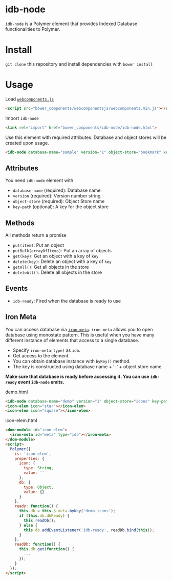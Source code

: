 # idb-node

`idb-node` is a Polymer element that provides Indexed Database functionalities to Polymer.

# Install
`git clone` this repository and install dependencies with `bower install`

# Usage
Load [`webcomponents.js`]()
```html
<script src="bower_components/webcomponentsjs/webcomponents.min.js"></script>
```

Import `idb-node`
```html
<link rel="import" href="bower_components/idb-node/idb-node.html">
```

Use this element with required attributes. Database and object stores will be created upon usage.
```html
<idb-node database-name="sample" version="1" object-store="bookmark" key-path="url"></idb-node>
```

## Attributes
You need `idb-node` element with
- `database-name` (required): Database name
- `version` (required): Version number string
- `object-store` (required): Object Store name
- `key-path` (optional): A key for the object store

## Methods
All methods return a promise
- `put(item)`: Put an object
- `putBulk(arrayOfItems)`: Put an array of objects
- `get(key)`: Get an object with a key of `key`
- `delete(key)`: Delete an object with a key of `key`
- `getAll()`: Get all objects in the store
- `deleteAll()`: Delete all objects in the store

## Events
- `idb-ready`: Fired when the database is ready to use

## Iron Meta
You can access database via [`iron-meta`](https://github.com/PolymerElements/iron-meta). `iron-meta` allows you to open database using monostate pattern. This is useful when you have many different instance of elements that access to a single database.
- Specify `iron-meta[type]` as `idb`.
- Get access to the element.
- You can obtain database instance with `byKey()` method.
- The key is constructed using database name + '-' + object store name.

**Make sure that database is ready before accessing it. You can use `idb-ready` event `idb-node` emits.**

demo.html
```html
<idb-node database-name="demo" version="1" object-store="icons" key-path="name"></idb-node>
<icon-elem icon="star"></icon-elem>
<icon-elem icon="square"></icon-elem>
```

icon-elem.html
```html
<dom-module id="icon-elem">
  <iron-meta id="meta" type="idb"></iron-meta>
</dom-module>
<script>
  Polymer({
    is: 'icon-elem',
    properties: {
      icon: {
        type: String,
        value: ''
      },
      db: {
        type: Object,
        value: {}
      }
    },
    ready: function() {
      this.db = this.$.meta.byKey('demo-icons');
      if (this.db.dbReady) {
        this.readDb();
      } else {
        this.db.addEventListener('idb-ready', readDb.bind(this));
      }
    },
    readDb: function() {
      this.db.get(function() {
        ...
      });
    }
  });
</script>
```
